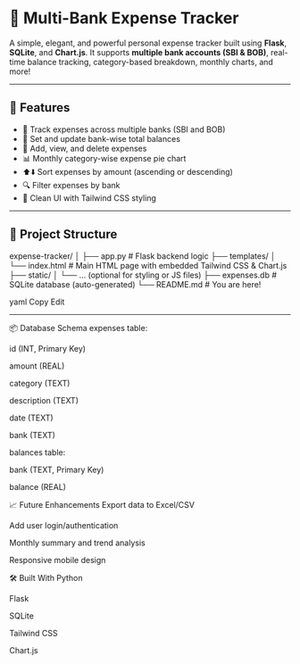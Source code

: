 # 💸 Multi-Bank Expense Tracker

A simple, elegant, and powerful personal expense tracker built using **Flask**, **SQLite**, and **Chart.js**. It supports **multiple bank accounts (SBI & BOB)**, real-time balance tracking, category-based breakdown, monthly charts, and more!

---

## 🚀 Features

- 🔄 Track expenses across multiple banks (SBI and BOB)
- 🏦 Set and update bank-wise total balances
- 📝 Add, view, and delete expenses
- 📊 Monthly category-wise expense pie chart
- ⬆️⬇️ Sort expenses by amount (ascending or descending)
- 🔍 Filter expenses by bank
- 🌈 Clean UI with Tailwind CSS styling

---

## 📂 Project Structure

expense-tracker/ │ ├── app.py # Flask backend logic ├── templates/ │ └── index.html # Main HTML page with embedded Tailwind CSS & Chart.js ├── static/ │ └── ... (optional for styling or JS files) ├── expenses.db # SQLite database (auto-generated) └── README.md # You are here!

yaml
Copy
Edit

---


📦 Database Schema
expenses table:

id (INT, Primary Key)

amount (REAL)

category (TEXT)

description (TEXT)

date (TEXT)

bank (TEXT)

balances table:

bank (TEXT, Primary Key)

balance (REAL)

📈 Future Enhancements
Export data to Excel/CSV

Add user login/authentication

Monthly summary and trend analysis

Responsive mobile design

🛠️ Built With
Python

Flask

SQLite

Tailwind CSS

Chart.js

